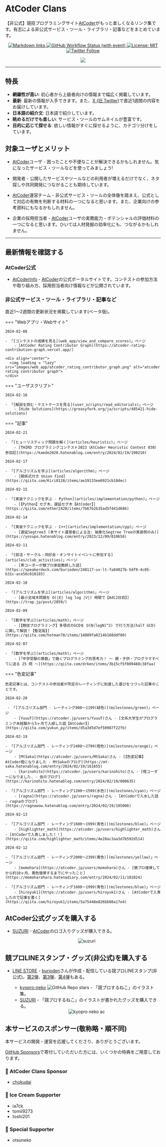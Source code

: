 # AtCoder Clans

【非公式】競技プログラミングサイト[AtCoder](https://atcoder.jp/)がもっと楽しくなるリンク集です。有志による非公式サービス・ツール・ライブラリ・記事などをまとめています。

<p align="center">
    <a href="https://github.com/KATO-Hiro/AtCoderClans/actions/workflows/link_checker.yml" target="_blank">
        <img src="https://img.shields.io/github/actions/workflow/status/KATO-Hiro/AtCoderClans/link_checker.yml?branch=master&label=Links&style=plastic" alt="Markdown links">
    </a>
    <a href="https://github.com/KATO-Hiro/AtCoderClans/actions/workflows/deploy.yml" target="_blank">
        <img src="https://img.shields.io/github/actions/workflow/status/KATO-Hiro/AtCoderClans/deploy.yml?branch=master&event=push&label=Deployment&style=plastic" alt="GitHub Workflow Status (with event)">
    </a>
    <a href="https://github.com/KATO-Hiro/AtCoderClans/blob/master/LICENSE">
        <img src="https://img.shields.io/badge/license-MIT-brightgreen.svg?style=plastic" alt="License: MIT" />
    </a>
    <a href="https://twitter.com/atcoderclans">
        <img src="https://img.shields.io/twitter/follow/AtCoderClans?style=social" alt="Twitter Follow" />
    </a>
</p>
<p align="center">
  <a href="https://github.com/sponsors/KATO-Hiro">
    <img src="https://img.shields.io/static/v1?label=Sponsor&message=%E2%9D%A4&logo=GitHub&color=ff69b4"/>
  </a>
</p>

---

## 特長

* **網羅性が高い**: 初心者から上級者向けの情報まで幅広く掲載しています。
* **最新**: 最新の情報が入手できます。また、[X (旧 Twitter)](https://twitter.com/atcoderclans)で直近1週間の内容をお届けしています。
* **日本語の紹介文**: 日本語で紹介しています。
* **眺めるだけでも楽しい**: サービス・ツールのサムネイルが豊富です。
* **目的に応じて探せる**: 欲しい情報がすぐに探せるように、カテゴリ分けをしています。

## 対象ユーザとメリット

- [AtCoder](https://atcoder.jp/)ユーザ - 困ったことや不便なことが解決できるかもしれません。気になったサービス・ツールなどを使ってみましょう!

- 開発者 - 公開したサービスやツールなどの利用者が増えるだけでなく、ネタ探しや共同開発につながることも期待しています。

- [AtCoder](https://atcoder.jp/)運営チーム - 非公式サービス・ツールの全体像を踏まえ、公式として対応の有無を判断する材料の一つになると思います。また、企業向けの参考資料にもなるかもしれません。

- 企業の採用担当者 - [AtCoder](https://atcoder.jp/)ユーザの実務能力・ポテンシャルの評価材料の一つになると思います。ひいては人材発掘の効率化にも、つながるかもしれません。

---

## 最新情報を確認する

### AtCoder公式

<!-- markdown-link-check-disable -->

- [AtCoderInfo](https://info.atcoder.jp/) - [AtCoder](https://atcoder.jp/)の公式ポータルサイトです。コンテストの参加方法や取り組み方、採用担当者向け情報などが公開されています。

<!-- markdown-link-check-enable -->

### 非公式サービス・ツール・ライブラリ・記事など

直近1〜2週間の更新状況を掲載しています(ベータ版)。

=== "Webアプリ・Webサイト"

    2024-02-08

    - 「[コンテストの成績を見る](web_app/view_and_compare_scores)」ページ
        - [AtCoder Rating Contributor Graph](https://atcoder-rating-contribution-graph.vercel.app/)

    <div align="center">
      <img loading = "lazy" src="images/web_app/atcoder_rating_contributor_graph.png" alt="atcoder rating contributor graph">
    </div>

=== "ユーザスクリプト"

    2024-02-16

    - 「[解説を読む・テストケースを見る](user_scripts/read_editorials)」ページ
        - [Hide Solutions](https://greasyfork.org/ja/scripts/485421-hide-solutions)

=== "記事"

    2024-02-21

    - 「[ヒューリスティック問題を解く](articles/heuristic)」ページ
        - [THIRD プログラミングコンテスト2023（AtCoder Heuristic Contest 030）参加記](https://kaede2020.hatenablog.com/entry/2024/02/19/190210)

    2024-02-17

    - 「[アルゴリズムを学ぶ](articles/algorithm)」ページ
        - [関係式付き Union Find](https://qiita.com/Kiri8128/items/ae19133ee6921cb18dec)

    2024-02-15

    - 「[実装テクニックを学ぶ - Python](articles/implementation/python)」ページ
        - [【Python】セグ木、遅延セグ木【AtCoder】](https://qiita.com/ether2420/items/7b67b2b35ad5f441d686)

    2024-02-14

    - 「[実装テクニックを学ぶ - C++](articles/implementation/cpp)」ページ
        - [遅延Segtree3 (本サイト運営者による注: 抽象化Segtree Treeの実装例のみ)](https://yosupo.hatenablog.com/entry/2023/12/09/010658)

    2024-02-11

    - 「[部活・サークル・同好会・オンサイトイベントに参加する](articles/club_activities)」ページ
        - [茶コーダーが競プロ家庭教師した話](https://speakerdeck.com/burioden/240117-uv-lt-fa84027b-5df9-4c05-b31c-ace56c010103)

    2024-02-10

    - 「[アルゴリズムを学ぶ](articles/algorithm)」ページ
        - [最小全域木問題を O(|E| log log |V|) 時間で【AdC2日目】](https://trap.jp/post/2059/)

    2024-02-09

    - 「[数学を学ぶ](articles/math)」ページ
        - [【競技プログラミング】多項式のGCDを O(N(logN)^2) で行う方法(half GCD) に関して解説！【暫定版】](https://qiita.com/hotman78/items/14809fa0214b168ddf80)

    2024-02-07

    - 「[数学を学ぶ](articles/math)」ページ
        - [「中学受験の算数」で磨くプログラミング的思考力！ 〜 親・子供・プログラマすべてに送る 25 問 〜](https://qiita.com/drken/items/3b15cf5f089488c38faa)

=== "色変記事"

    色変記事とは、コンテストの参加者が所定のレーティングに到達した喜びをつづった記事のことです。

    2024-02-20

     - 「[アルゴリズム部門 - レーティング800〜1199(緑色)](milestones/green)」ページ
        - [YuuuT](https://atcoder.jp/users/YuuuT)さん - [文系大学生がプログラミング未経験から5ヶ月で入緑した話【AtCoder】](https://qiita.com/yukun_py/items/d5a3d5d7ef50987f22fb)

    2024-02-19

    - 「[アルゴリズム部門 - レーティング2400〜2799(橙色)](milestones/orange)」ページ
        - [MtSaka](https://atcoder.jp/users/MtSaka)さん - [【色変記事】AtCoder橙になりました - MtSakaのブログ](https://mt-saka.hatenablog.com/entry/2024/02/19/161655)
        - [karinohito](https://atcoder.jp/users/karinohito)さん - [橙コーダーになりました. - 仮のブログ](https://karinohito.hatenablog.com/entry/2024/02/19/080635)

    - 「[アルゴリズム部門 - レーティング1200〜1599(水色)](milestones/cyan)」ページ
        - [ragna](https://atcoder.jp/users/ragna)さん - [AtCoderで入水した話 - ragnaのブログ](https://ragnawow.hatenablog.com/entry/2024/02/19/105006)

    2024-02-13

    - 「[アルゴリズム部門 - レーティング1600〜1999(青色)](milestones/blue)」ページ
        - [highlighter_math](https://atcoder.jp/users/highlighter_math)さん - [AtCoderで入青しました！！](https://qiita.com/highlighter_math/items/4e28ac3aa3d7b592d514)

    2024-02-12

    - 「[アルゴリズム部門 - レーティング2000〜2399(黄色)](milestones/yellow)」ページ
        - [momohara](https://atcoder.jp/users/momohara)さん - [競プロ復帰してから約10ヶ月、黄色復帰するまでにやったこと](https://momoharahara.hatenadiary.com/entry/2024/02/11/181024)

    - 「[アルゴリズム部門 - レーティング1600〜1999(青色)](milestones/blue)」ページ
        - [hiroyuk1](https://atcoder.jp/users/hiroyuk1)さん - [AtCoderで入青したので記事を書く](https://qiita.com/hiroyuk1/items/5a75448e826bb08a17e4)

## AtCoder公式グッズを購入する

- [SUZURI](https://suzuri.jp/AtCoder) - [AtCoder](https://atcoder.jp/)のロゴ入りグッズが購入できる。

    <div align="center">
        <img loading = "lazy" src="images/web_app/suzuri.png" alt="suzuri">
    </div>

## 競プロLINEスタンプ・グッズ(非公式)を購入する

- [LINE STORE](https://store.line.me/stickershop/product/22113834/en) - [burioden](https://atcoder.jp/users/burioden)さんが作成・配信している競プロLINEスタンプ(非公式)。[第2弾](https://store.line.me/stickershop/product/22810021/en)、[第3弾](https://store.line.me/stickershop/product/22851268/en)、[第4弾](https://store.line.me/stickershop/product/25256215/en)もある。
    - [kyopro-neko](https://github.com/burioden/kyopro-neko) ![GitHub Repo stars](https://img.shields.io/github/stars/burioden/kyopro-neko?style=plastic) - 「競プロするねこ」のイラスト集。
    - [SUZURI](https://suzuri.jp/burioden) - 「競プロするねこ」のイラストが書かれたグッズを購入できる。

    <div align="center">
        <img loading = "lazy" src="images/unofficial_goods/kyopro_neko_ac.jpg" alt="kyopro neko ac" />
    </div>

## 本サービスのスポンサー(敬称略・順不同)

本サービスの開発・運営を応援してくださり、ありがとうございます。

[GitHub Sponsors](https://github.com/sponsors/KATO-Hiro)で寄付していただいた方には、いくつかの特典をご用意しております。

### 💚 AtCoder Clans Sponsor

- [chokudai](https://github.com/chokudai)

### 🍨 Ice Cream Supporter

- ia7ck
- tomii9273
- toshi201

### 🙂 Special Supporter

- otsuneko
